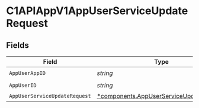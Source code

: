 # C1APIAppV1AppUserServiceUpdateRequest


## Fields

| Field                                                                                             | Type                                                                                              | Required                                                                                          | Description                                                                                       |
| ------------------------------------------------------------------------------------------------- | ------------------------------------------------------------------------------------------------- | ------------------------------------------------------------------------------------------------- | ------------------------------------------------------------------------------------------------- |
| `AppUserAppID`                                                                                    | *string*                                                                                          | :heavy_check_mark:                                                                                | N/A                                                                                               |
| `AppUserID`                                                                                       | *string*                                                                                          | :heavy_check_mark:                                                                                | N/A                                                                                               |
| `AppUserServiceUpdateRequest`                                                                     | [*components.AppUserServiceUpdateRequest](../../models/components/appuserserviceupdaterequest.md) | :heavy_minus_sign:                                                                                | N/A                                                                                               |